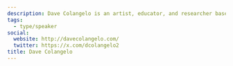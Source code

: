 ```yaml
---
description: Dave Colangelo is an artist, educator, and researcher based in Toronto, Canada. He is a founding member of Public Visualization Studio. His work focuses on urban media environments as sites for critical and creative engagements with the city, public art, and information.
tags:
  - type/speaker
social:
  website: http://davecolangelo.com/
  twitter: https://x.com/dcolangelo2
title: Dave Colangelo
---
```



